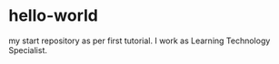 # hello-world
my start repository as per first tutorial. I work as Learning Technology Specialist.

